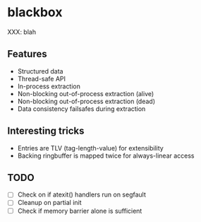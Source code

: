 # blackbox

XXX: blah

## Features

* Structured data
* Thread-safe API
* In-process extraction
* Non-blocking out-of-process extraction (alive)
* Non-blocking out-of-process extraction (dead)
* Data consistency failsafes during extraction

## Interesting tricks

* Entries are TLV (tag-length-value) for extensibility
* Backing ringbuffer is mapped twice for always-linear access

## TODO

- [ ] Check on if atexit() handlers run on segfault
- [ ] Cleanup on partial init
- [ ] Check if memory barrier alone is sufficient
